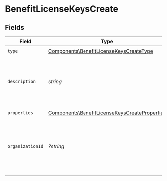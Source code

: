 # BenefitLicenseKeysCreate


## Fields

| Field                                                                                                          | Type                                                                                                           | Required                                                                                                       | Description                                                                                                    |
| -------------------------------------------------------------------------------------------------------------- | -------------------------------------------------------------------------------------------------------------- | -------------------------------------------------------------------------------------------------------------- | -------------------------------------------------------------------------------------------------------------- |
| `type`                                                                                                         | [Components\BenefitLicenseKeysCreateType](../../Models/Components/BenefitLicenseKeysCreateType.md)             | :heavy_check_mark:                                                                                             | N/A                                                                                                            |
| `description`                                                                                                  | *string*                                                                                                       | :heavy_check_mark:                                                                                             | The description of the benefit. Will be displayed on products having this benefit.                             |
| `properties`                                                                                                   | [Components\BenefitLicenseKeysCreateProperties](../../Models/Components/BenefitLicenseKeysCreateProperties.md) | :heavy_check_mark:                                                                                             | N/A                                                                                                            |
| `organizationId`                                                                                               | *?string*                                                                                                      | :heavy_minus_sign:                                                                                             | The ID of the organization owning the benefit. **Required unless you use an organization token.**              |